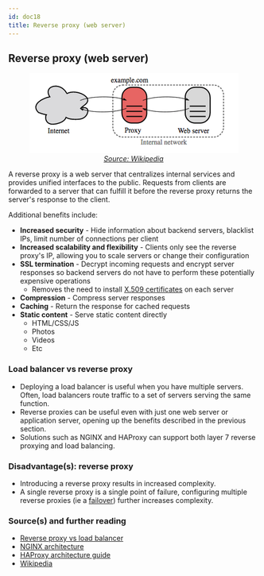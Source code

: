 ```yaml
---
id: doc18
title: Reverse proxy (web server)
---
```

    
## Reverse proxy (web server)

<p align="center">
  <img src="/docs/assets/images/n41Azff.png">
  <br/>
  <i><a href=https://upload.wikimedia.org/wikipedia/commons/6/67/Reverse_proxy_h2g2bob.svg>Source: Wikipedia</a></i>
  <br/>
</p>

A reverse proxy is a web server that centralizes internal services and provides unified interfaces to the public.  Requests from clients are forwarded to a server that can fulfill it before the reverse proxy returns the server's response to the client.

Additional benefits include:

-   **Increased security** - Hide information about backend servers, blacklist IPs, limit number of connections per client
-   **Increased scalability and flexibility** - Clients only see the reverse proxy's IP, allowing you to scale servers or change their configuration
-   **SSL termination** - Decrypt incoming requests and encrypt server responses so backend servers do not have to perform these potentially expensive operations
    -   Removes the need to install [X.509 certificates](https://en.wikipedia.org/wiki/X.509) on each server
-   **Compression** - Compress server responses
-   **Caching** - Return the response for cached requests
-   **Static content** - Serve static content directly
    -   HTML/CSS/JS
    -   Photos
    -   Videos
    -   Etc

### Load balancer vs reverse proxy

-   Deploying a load balancer is useful when you have multiple servers.  Often, load balancers  route traffic to a set of servers serving the same function.
-   Reverse proxies can be useful even with just one web server or application server, opening up the benefits described in the previous section.
-   Solutions such as NGINX and HAProxy can support both layer 7 reverse proxying and load balancing.

### Disadvantage(s): reverse proxy

-   Introducing a reverse proxy results in increased complexity.
-   A single reverse proxy is a single point of failure, configuring multiple reverse proxies (ie a [failover](https://en.wikipedia.org/wiki/Failover)) further increases complexity.

### Source(s) and further reading

-   [Reverse proxy vs load balancer](https://www.nginx.com/resources/glossary/reverse-proxy-vs-load-balancer/)
-   [NGINX architecture](https://www.nginx.com/blog/inside-nginx-how-we-designed-for-performance-scale/)
-   [HAProxy architecture guide](http://www.haproxy.org/download/1.2/doc/architecture.txt)
-   [Wikipedia](https://en.wikipedia.org/wiki/Reverse_proxy)
